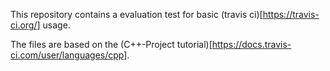 This repository contains a evaluation test for basic (travis ci)[https://travis-ci.org/] usage.

The files are based on the (C++-Project tutorial)[https://docs.travis-ci.com/user/languages/cpp].